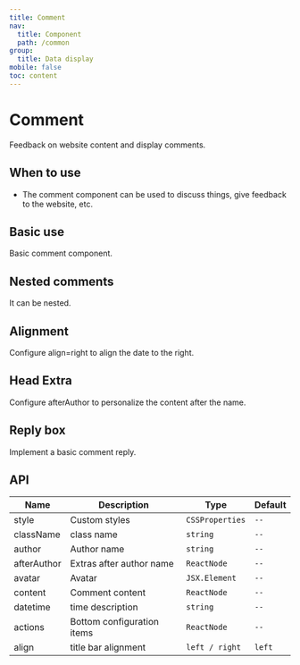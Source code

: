 ```yaml
---
title: Comment
nav:
  title: Component
  path: /common
group:
  title: Data display
mobile: false
toc: content
---
```


# Comment

Feedback on website content and display comments.

## When to use

- The comment component can be used to discuss things, give feedback to the website, etc.

## Basic use

Basic comment component.

<code src='./demos/index1.tsx'></code>

## Nested comments

It can be nested.

<code src='./demos/index2.tsx'></code>

## Alignment

Configure align=right to align the date to the right.

<code src='./demos/index5.tsx'></code>

## Head Extra

Configure afterAuthor to personalize the content after the name.

<code src='./demos/index4.tsx'></code>

## Reply box

Implement a basic comment reply.

<code src='./demos/index3.tsx'></code>

## API

| Name        | Description                | Type            | Default |
| ----------- | -------------------------- | --------------- | ------- |
| style       | Custom styles              | `CSSProperties` | `--`    |
| className   | class name                 | `string`        | `--`    |
| author      | Author name                | `string`        | `--`    |
| afterAuthor | Extras after author name   | `ReactNode`     | `--`    |
| avatar      | Avatar                     | `JSX.Element`   | `--`    |
| content     | Comment content            | `ReactNode`     | `--`    |
| datetime    | time description           | `string`        | `--`    |
| actions     | Bottom configuration items | `ReactNode`     | `--`    |
| align       | title bar alignment        | `left / right`  | `left`  |
